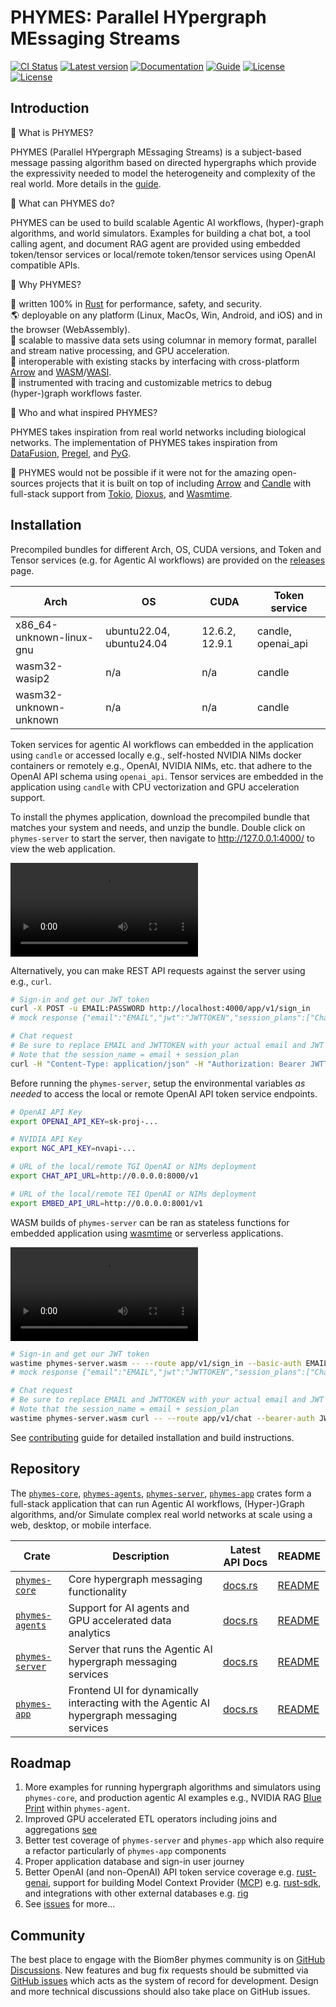 # PHYMES: Parallel HYpergraph MEssaging Streams

[![CI Status](https://github.com/biom8er/phymes/actions/workflows/phymes.yml/badge.svg)](https://github.com/biom8er/phymes/actions/workflows/main.yml)
[![Latest version](https://img.shields.io/crates/v/phymes-core.svg)](https://crates.io/crates/phymes-core)
[![Documentation](https://docs.rs/phymes-core/badge.svg)](https://docs.rs/phymes-core)
[![Guide](https://github.com/biom8er/phymes/actions/workflows/docs.yml/badge.svg)](https://biom8er.github.io/phymes/)
[![License](https://img.shields.io/github/license/base-org/node?color=blue)](https://github.com/biom8er/phymes/blob/main/LICENSE-MIT)
[![License](https://img.shields.io/badge/license-Apache%202.0-blue?style=flat-square)](https://github.com/biom8er/phymes/blob/main/LICENSE-APACHE)

<!--- ANCHOR: introduction --->

## Introduction

🤔 What is PHYMES?

PHYMES (Parallel HYpergraph MEssaging Streams) is a subject-based message passing algorithm based on directed hypergraphs which provide the expressivity needed to model the heterogeneity and complexity of the real world. More details in the [guide].

🤔 What can PHYMES do?

PHYMES can be used to build scalable Agentic AI workflows, (hyper)-graph algorithms, and world simulators. Examples for building a chat bot, a tool calling agent, and document RAG agent are provided using embedded token/tensor services or local/remote token/tensor services using OpenAI compatible APIs.

🤔 Why PHYMES?

🔐 written 100% in [Rust] for performance, safety, and security.<br>
🌎 deployable on any platform (Linux, MacOs, Win, Android, and iOS) and in the browser (WebAssembly).<br>
💪 scalable to massive data sets using columnar in memory format, parallel and stream native processing, and GPU acceleration.<br>
🧩 interoperable with existing stacks by interfacing with cross-platform [Arrow] and [WASM]/[WASI].<br>
🔎 instrumented with tracing and customizable metrics to debug (hyper-)graph workflows faster.<br>

🤔 Who and what inspired PHYMES?

PHYMES takes inspiration from real world networks including biological networks. The implementation of PHYMES takes inspiration from [DataFusion], [Pregel], and [PyG]. 

🙏 PHYMES would not be possible if it were not for the amazing open-sources projects that it is built on top of including [Arrow] and [Candle] with full-stack support from [Tokio], [Dioxus], and [Wasmtime].

[guide]: https://biom8er.github.io/phymes/
[Rust]: https://www.rust-lang.org/
[Arrow]: https://arrow.apache.org/
[Candle]: https://www.rust-lang.org/
[Tokio]: https://tokio.rs/
[Dioxus]: https://dioxuslabs.com/
[DataFusion]: https://github.com/apache/datafusion
[Pregel]: https://dl.acm.org/doi/10.1145/1807167.1807184
[PyG]: https://github.com/pyg-team/pytorch_geometric
[WASM]: https://webassembly.org/
[WASI]: https://github.com/WebAssembly/WASI
[contributing]: CONTRIBUTING.md

<!--- ANCHOR_END: introduction --->

<!--- ANCHOR: installation1 --->

## Installation

Precompiled bundles for different Arch, OS, CUDA versions, and Token and Tensor services (e.g. for Agentic AI workflows) are provided on the [releases] page. 

| Arch | OS | CUDA | Token service |
| ---- | -- | ---- | ------------- |
| x86_64-unknown-linux-gnu | ubuntu22.04, ubuntu24.04 | 12.6.2, 12.9.1 | candle, openai_api |
| wasm32-wasip2 | n/a | n/a | candle |
| wasm32-unknown-unknown | n/a | n/a | candle |

Token services for agentic AI workflows can embedded in the application using `candle` or accessed locally e.g., self-hosted NVIDIA NIMs docker containers or remotely e.g., OpenAI, NVIDIA NIMs, etc. that adhere to the OpenAI API schema using `openai_api`. Tensor services are embedded in the application using `candle` with CPU vectorization and GPU acceleration support.

To install the phymes application, download the precompiled bundle that matches your system and needs, and unzip the bundle. Double click on `phymes-server` to start the server, then navigate to http://127.0.0.1:4000/ to view the web application. 

<!--- ANCHOR_END: installation1 --->

<video controls>
  <source src="./phymes-book/assets/2025-07-05_phymes-app_ui_1080p.mp4" type="video/mp4">
</video>

<!--- ANCHOR: installation2 --->

Alternatively, you can make REST API requests against the server using e.g., `curl`.

```bash
# Sign-in and get our JWT token
curl -X POST -u EMAIL:PASSWORD http://localhost:4000/app/v1/sign_in
# mock response {"email":"EMAIL","jwt":"JWTTOKEN","session_plans":["Chat","DocChat","ToolChat"]}

# Chat request
# Be sure to replace EMAIL and JWTTOKEN with your actual email and JWT token!
# Note that the session_name = email + session_plan
curl -H "Content-Type: application/json" -H "Authorization: Bearer JWTTOKEN" -d '{"content": "Write a python function to count prime numbers", "session_name": "EMAILChat", "subject_name": "messages"}' http://localhost:4000/app/v1/chat
```

Before running the `phymes-server`, setup the environmental variables *as needed* to access the local or remote OpenAI API token service endpoints.

```bash
# OpenAI API Key
export OPENAI_API_KEY=sk-proj-...

# NVIDIA API Key
export NGC_API_KEY=nvapi-...

# URL of the local/remote TGI OpenAI or NIMs deployment
export CHAT_API_URL=http://0.0.0.0:8000/v1

# URL of the local/remote TEI OpenAI or NIMs deployment
export EMBED_API_URL=http://0.0.0.0:8001/v1
```

WASM builds of `phymes-server` can be ran as stateless functions for embedded application using [wasmtime] or serverless applications.

<!--- ANCHOR_END: installation2 --->

<video controls>
  <source src="./phymes-book/assets/2025-07-05_phymes-app_server_1080p.mp4" type="video/mp4">
</video>

<!--- ANCHOR: installation3 --->

```bash
# Sign-in and get our JWT token
wastime phymes-server.wasm -- --route app/v1/sign_in --basic-auth EMAIL:PASSWORD
# mock response {"email":"EMAIL","jwt":"JWTTOKEN","session_plans":["Chat","DocChat","ToolChat"]}

# Chat request
# Be sure to replace EMAIL and JWTTOKEN with your actual email and JWT token!
# Note that the session_name = email + session_plan
wastime phymes-server.wasm curl -- --route app/v1/chat --bearer-auth JWTTOKEN --data '{"content": "Write a python function to count prime numbers", "session_name": "EMAILChat", "subject_name": "messages"}'
```

See [contributing] guide for detailed installation and build instructions.

[releases]: https://github.com/biom8er/phymes/releases
[Wasmtime]: https://github.com/bytecodealliance/wasmtime

<!--- ANCHOR_END: installation3 --->

<!--- ANCHOR: repository --->

## Repository

The [`phymes-core`], [`phymes-agents`], [`phymes-server`], [`phymes-app`] crates form a full-stack application that can run Agentic AI workflows, (Hyper-)Graph algorithms, and/or Simulate complex real world networks at scale using a web, desktop, or mobile interface.

| Crate | Description | Latest API Docs | README |
| ----- | ----------- | --------------- | ------ |
| [`phymes-core`] | Core hypergraph messaging functionality | [docs.rs](https://docs.rs/phymes-core/latest) | [README](phymes-core-readme) |
| [`phymes-agents`] | Support for AI agents and GPU accelerated data analytics | [docs.rs](https://docs.rs/phymes-agents/latest) | [README](phymes-agents-readme) |
| [`phymes-server`] | Server that runs the Agentic AI hypergraph messaging services  | [docs.rs](https://docs.rs/phymes-server/latest) | [README](phymes-server-readme) |
| [`phymes-app`] | Frontend UI for dynamically interacting with the Agentic AI hypergraph messaging services  | [docs.rs](https://docs.rs/phymes-app/latest) | [README](phymes-app-readme) |

[`phymes-core`]: https://crates.io/phymes-core/arrow
[`phymes-agents`]: https://crates.io/crates/phymes-agents
[`phymes-server`]: https://crates.io/crates/phymes-server
[`phymes-app`]: https://crates.io/crates/phymes-app
[arrow-rs-object-store repository]: https://github.com/apache/arrow-rs-object-store

<!--- ANCHOR_END: repository --->

## Roadmap

1. More examples for running hypergraph algorithms and simulators using `phymes-core`, and production agentic AI examples e.g., NVIDIA RAG [Blue Print](https://github.com/NVIDIA-AI-Blueprints/rag) within `phymes-agent`.
2. Improved GPU accelerated ETL operators including joins and aggregations [see](https://arxiv.org/pdf/2312.00720)
3. Better test coverage of `phymes-server` and `phymes-app` which also require a refactor particularly of `phymes-app` components
4. Proper application database and sign-in user journey
5. Better OpenAI (and non-OpenAI) API token service coverage e.g. [rust-genai], support for building Model Context Provider ([MCP]) e.g. [rust-sdk], and integrations with other external databases e.g. [rig]
6. See [issues] for more...

[rust-genai]: https://github.com/jeremychone/rust-genai
[MCP]: https://modelcontextprotocol.io/specification
[rust-sdk]: https://github.com/modelcontextprotocol/rust-sdk
[rig]: https://github.com/0xPlaygrounds/rig

## Community

The best place to engage with the Biom8er phymes community is on [GitHub Discussions][discussions]. New features and bug fix requests should be submitted via [GitHub issues][issues] which acts as the system of record for development. Design and more technical discussions should also take place on GitHub issues.

[issues]: https://github.com/apache/arrow-rs/issues
[discussions]: https://github.com/apache/arrow-rs/discussions